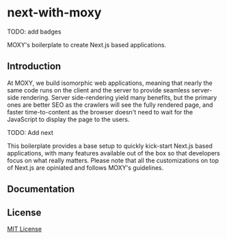# next-with-moxy

TODO: add badges

MOXY's boilerplate to create Next.js based applications.

## Introduction

At MOXY, we build isomorphic web applications, meaning that nearly the same code runs on the client and the server to provide seamless server-side rendering. Server side-rendering yield many benefits, but the primary ones are better SEO as the crawlers will see the fully rendered page, and faster time-to-content as the browser doesn't need to wait for the JavaScript to display the page to the users.

TODO: Add next

This boilerplate provides a base setup to quickly kick-start Next.js based applications, with many features available out of the box so that developers focus on what really matters. Please note that all the customizations on top of Next.js are opiniated and follows MOXY's guidelines.

## Documentation

## License

[MIT License](./LICENSE.md)
